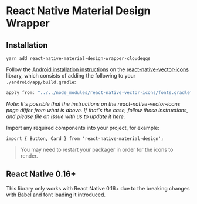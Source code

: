 # React Native Material Design Wrapper 

## Installation

```
yarn add react-native-material-design-wrapper-cloudeggs
```

Follow the [Android installation instructions](https://github.com/oblador/react-native-vector-icons#android) on the [react-native-vector-icons](https://github.com/oblador/react-native-vector-icons) library, which consists of adding the following to your `./android/app/build.gradle`:

```gradle
apply from: "../../node_modules/react-native-vector-icons/fonts.gradle"
```

_Note: It's possible that the instructions on the react-native-vector-icons page differ from what is above. If that's the case, follow those instructions, and please file an issue with us to update it here._

Import any required components into your project, for example:

```
import { Button, Card } from 'react-native-material-design';
```

> You may need to restart your packager in order for the icons to render.

## React Native 0.16+

This library only works with React Native 0.16+ due to the breaking changes with Babel and font loading it introduced.
